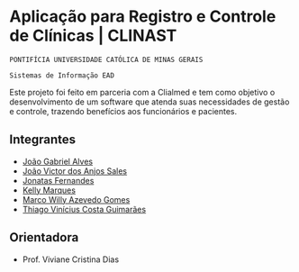 # Aplicação para Registro e Controle de Clínicas | CLINAST

`PONTIFÍCIA UNIVERSIDADE CATÓLICA DE MINAS GERAIS`

`Sistemas de Informação EAD`

Este projeto foi feito em parceria com a Clialmed e tem como objetivo o desenvolvimento de um software que atenda suas necessidades de gestão e controle, trazendo benefícios aos funcionários e pacientes.

## Integrantes

* [João Gabriel Alves](https://github.com/algabr)
* [João Victor dos Anjos Sales](https://github.com/sales-victor)
* [Jonatas Fernandes](https://github.com/jonatasfernandes2022)
* [Kelly Marques](https://github.com/thekellymarques)
* [Marco Willy Azevedo Gomes](https://github.com/marcowilly)
* [Thiago Vinícius Costa Guimarães](https://github.com/ThiagoVini13)

## Orientadora

* Prof. Viviane Cristina Dias
